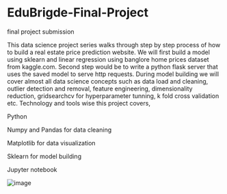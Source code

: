 # EduBrigde-Final-Project
final project submission

This data science project series walks through step by step process of how to build a real estate price prediction website. We will first build a model using sklearn and linear regression using banglore home prices dataset from kaggle.com. Second step would be to write a python flask server that uses the saved model to serve http requests. During model building we will cover almost all data science concepts such as data load and cleaning, outlier detection and removal, feature engineering, dimensionality reduction, gridsearchcv for hyperparameter tunning, k fold cross validation etc. Technology and tools wise this project covers,



Python

Numpy and Pandas for data cleaning

Matplotlib for data visualization

Sklearn for model building

Jupyter notebook


![image](https://user-images.githubusercontent.com/105513346/185574731-1403fbe9-c040-4917-9ed3-77bad1136a2d.png)
